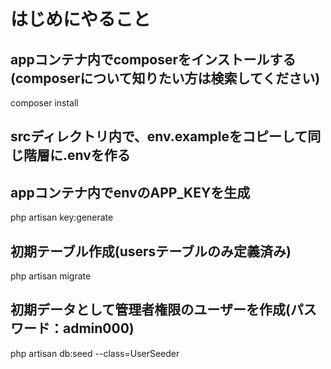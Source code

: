 # はじめにやること

## appコンテナ内でcomposerをインストールする(composerについて知りたい方は検索してください)
composer install

## srcディレクトリ内で、env.exampleをコピーして同じ階層に.envを作る

## appコンテナ内でenvのAPP_KEYを生成
php artisan key:generate

## 初期テーブル作成(usersテーブルのみ定義済み)
php artisan migrate

## 初期データとして管理者権限のユーザーを作成(パスワード：admin000)
php artisan db:seed --class=UserSeeder